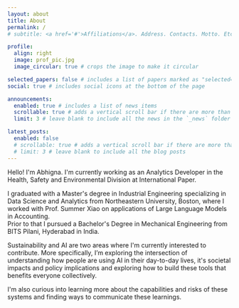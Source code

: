 ```yaml
---
layout: about
title: About
permalink: /
# subtitle: <a href='#'>Affiliations</a>. Address. Contacts. Motto. Etc.

profile:
  align: right
  image: prof_pic.jpg
  image_circular: true # crops the image to make it circular

selected_papers: false # includes a list of papers marked as "selected={true}"
social: true # includes social icons at the bottom of the page

announcements:
  enabled: true # includes a list of news items
  scrollable: true # adds a vertical scroll bar if there are more than 3 news items
  limit: 3 # leave blank to include all the news in the `_news` folder

latest_posts:
  enabled: false
  # scrollable: true # adds a vertical scroll bar if there are more than 3 new posts items
  # limit: 3 # leave blank to include all the blog posts
---
```


<style>
.profile {
  margin-top: -90px;
    position: relative;
    left: 30px;  /* Alternative way to move right */
}
</style>

Hello! I'm Abhigna. 
I'm currently working as an Analytics Developer in the Health, Safety and Environmental Division at International Paper.

I graduated with a Master's degree in Industrial Engineering specializing in Data Science and Analytics from Northeastern University, Boston, where I worked with Prof. Summer Xiao on applications of Large Language Models in Accounting.  
Prior to that I pursued a Bachelor's Degree in Mechanical Engineering from BITS Pilani, Hyderabad in India.

Sustainability and AI are two areas where I'm currently interested to contribute. More specifically, I’m exploring the intersection of understanding how people are using AI in their day-to-day lives, it's societal impacts and policy implications and exploring how to build these tools that benefits everyone collectively.  

I'm also curious into learning more about the capabilities and risks of these systems and finding ways to communicate these learnings.
